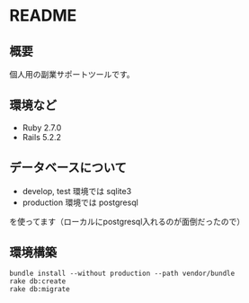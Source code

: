 # README

## 概要

個人用の副業サポートツールです。

## 環境など

* Ruby 2.7.0
* Rails 5.2.2

## データベースについて

* develop, test 環境では sqlite3
* production 環境では postgresql

を使ってます（ローカルにpostgresql入れるのが面倒だったので）

## 環境構築

```
bundle install --without production --path vendor/bundle
rake db:create
rake db:migrate
```
